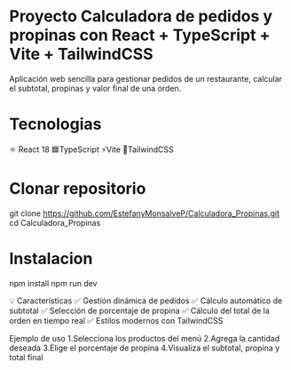 # Proyecto Calculadora de pedidos y propinas con React + TypeScript + Vite + TailwindCSS

Aplicación web sencilla para gestionar pedidos de un restaurante, calcular el subtotal, propinas y valor final de una orden.

# Tecnologias

⚛ React 18 
🟦TypeScript
⚡Vite 
🎨TailwindCSS 

# Clonar repositorio 

git clone https://github.com/EstefanyMonsalveP/Calculadora_Propinas.git
cd Calculadora_Propinas

# Instalacion

npm install
npm run dev

💡 Características
✅ Gestión dinámica de pedidos
✅ Cálculo automático de subtotal
✅ Selección de porcentaje de propina
✅ Cálculo del total de la orden en tiempo real
✅ Estilos modernos con TailwindCSS

Ejemplo de uso
1.Selecciona los productos del menú
2.Agrega la cantidad deseada
3.Elige el porcentaje de propina
4.Visualiza el subtotal, propina y total final

